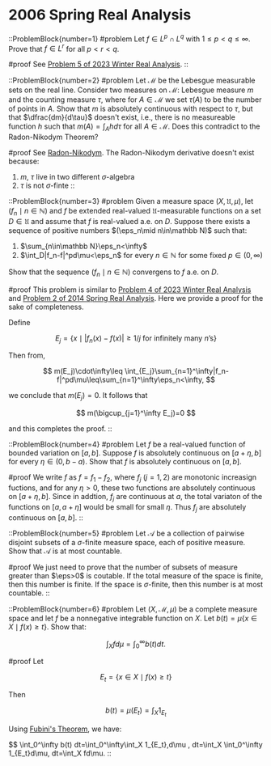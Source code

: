 # 2006 Spring Real Analysis

::ProblemBlock{number=1}
#problem
Let $f\in L^p\cap L^q$ with $1\leq p < q\leq\infty$. Prove that $f\in L^r$ for all $p < r < q$.

#proof
See [Problem 5 of 2023 Winter Real Analysis]().
::

::ProblemBlock{number=2}
#problem
Let $\mathcal M$ be the Lebesgue measurable sets on the real line. Consider two measures on $\mathcal M$: Lebesgue measure $m$ and the counting measure $\tau$, where for $A\in\mathcal M$ we set $\tau(A)$ to be the number of points in $A$. Show that $m$ is absolutely continuous with respect to $\tau$, but that $\dfrac{dm}{d\tau}$ doesn't exist, i.e., there is no measureable function $h$ such that $m(A)=\int_A hd\tau$ for all $A\in\mathcal M$. Does this contradict to the Radon-Nikodym Theorem?

#proof
See [Radon-Nikodym](https://en.wikipedia.org/wiki/Radon–Nikodym_theorem). The Radon-Nikodym derivative doesn't exist because:

1. $m$, $\tau$ live in two different $\sigma$-algebra
2. $\tau$ is not $\sigma$-finte
::

::ProblemBlock{number=3}
#problem
Given a measure space $(X,\mathfrak U,\mu)$, let $(f_n\mid n\in\mathbb N)$ and $f$ be extended real-valued $\mathfrak U$-measurable functions on a set $D\in\mathfrak U$ and assume that $f$ is real-valued a.e. on $D$. Suppose there exists a sequence of positive numbers $(\eps_n\mid n\in\mathbb N)$ such that:

1. $\sum_{n\in\mathbb N}\eps_n<\infty$
2. $\int_D|f_n-f|^pd\mu<\eps_n$ for every $n\in\mathbb N$ for some fixed $p\in(0,\infty)$

Show that the sequence $(f_n\mid n\in\mathbb N)$ convergens to $f$ a.e. on $D$.

#proof
This problem is similar to [Problem 4 of 2023 Winter Real Analysis]() and [Problem 2 of 2014 Spring Real Analysis](). Here we provide a proof for the sake of completeness.

Define

$$
E_j=\{x\mid |f_n(x)-f(x)|\geq 1/j \text{ for infinitely many $n$'s}\}
$$

Then from, 

$$
m(E_j)\cdot\infty\leq \int_{E_j}\sum_{n=1}^\infty|f_n-f|^pd\mu\leq\sum_{n=1}^\infty\eps_n<\infty,
$$

we conclude that $m(E_j)=0$. It follows that 

$$
m(\bigcup_{j=1}^\infty E_j)=0
$$ 

and this completes the proof.
::

::ProblemBlock{number=4}
#problem
Let $f$ be a real-valued function of bounded variation on $[a,b]$. Suppose $f$ is absolutely continuous on $[a+\eta,b]$ for every $\eta\in (0,b-a)$. Show that $f$ is absolutely continuous on $[a,b]$.

#proof
We write $f$ as $f=f_1-f_2$, where $f_j$ ($j=1,2$) are monotonic increasign fuctions, and for any $\eta>0$, these two functions are absolutely continuous on $[a+\eta,b]$. Since in addtion, $f_j$ are continuous at $a$, the total variaton of the functions on $[a,a+\eta]$ would be small for small $\eta$. Thus $f_j$ are absolutely continuous on $[a,b]$.
::

::ProblemBlock{number=5}
#problem
Let $\mathcal A$ be a collection of pairwise disjoint subsets of a $\sigma$-finite measure space, each of positive measure. Show that $\mathcal A$ is at most countable.

#proof
We just need to prove that the number of subsets of measure greater than $\eps>0$ is coutable. If the total measure of the space is finite, then this number is finite. If the space is $\sigma$-finite, then this number is at most countable.
::

::ProblemBlock{number=6}
#problem
Let $(X,\mathcal M,\mu)$ be a complete measure space and let $f$ be a nonnegative integrable function on $X$. Let $b(t)=\mu\{ x\in X\mid f(x)\geq t\}$. Show that:

$$
\int_X fd\mu=\int_0^\infty b(t)dt.
$$

#proof
Let

$$
E_t=\{ x\in X\mid f(x)\geq t\}
$$

Then

$$
b(t)=\mu(E_t)=\int_X 1_{E_t}
$$

Using [Fubini's Theorem](https://en.wikipedia.org/wiki/Fubini%27s_theorem), we have:

$$
\int_0^\infty b(t) dt=\int_0^\infty\int_X 1_{E_t}\,d\mu \, dt=\int_X \int_0^\infty 1_{E_t}d\mu\, dt=\int_X fd\mu.
::
